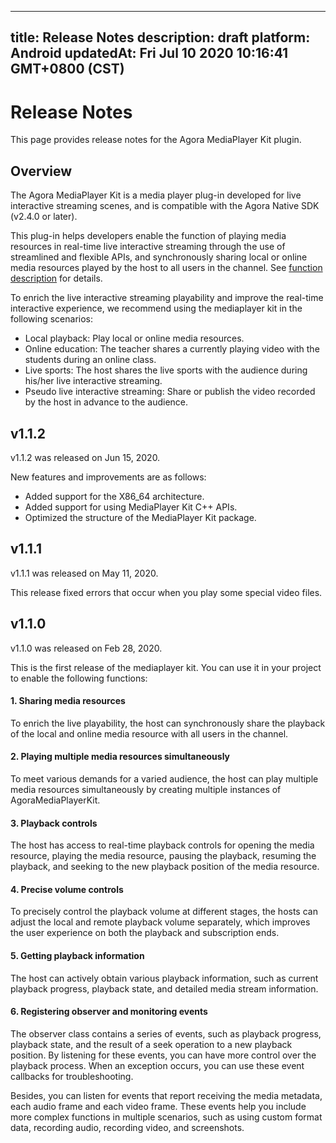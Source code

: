 
---
title: Release Notes
description: draft
platform: Android
updatedAt: Fri Jul 10 2020 10:16:41 GMT+0800 (CST)
---
# Release Notes
This page provides release notes for the Agora MediaPlayer Kit plugin.

## Overview
The Agora MediaPlayer Kit is a media player plug-in developed for live interactive streaming scenes, and is compatible with the Agora Native SDK (v2.4.0 or later).

This plug-in helps developers enable the function of playing media resources in real-time live interactive streaming through the use of streamlined and flexible APIs, and synchronously sharing local or online media resources played by the host to all users in the channel. See [function description](https://docs.agora.io/en/Interactive%20Broadcast/mediaplayer_android?platform=Android#function-description) for details.

To enrich the live interactive streaming playability and improve the real-time interactive experience, we recommend using the mediaplayer kit in the following scenarios:
- Local playback: Play local or online media resources.
- Online education: The teacher shares a currently playing video with the students during an online class.
- Live sports: The host shares the live sports with the audience during his/her live interactive streaming.
- Pseudo live interactive streaming: Share or publish the video recorded by the host in advance to the audience.

## v1.1.2

v1.1.2 was released on Jun 15, 2020.

New features and improvements are as follows:
- Added support for the X86_64 architecture.
- Added support for using MediaPlayer Kit C++ APIs.
- Optimized the structure of the MediaPlayer Kit package.

## v1.1.1

v1.1.1 was released on May 11, 2020.

This release fixed errors that occur when you play some special video files.

## v1.1.0

v1.1.0 was released on Feb 28, 2020.

This is the first release of the mediaplayer kit. You can use it in your project to enable the following functions:

#### 1. Sharing media resources
To enrich the live playability, the host can synchronously share the playback of the local and online media resource with all users in the channel.

#### 2. Playing multiple media resources simultaneously
To meet various demands for a varied audience, the host can play multiple media resources simultaneously by creating multiple instances of AgoraMediaPlayerKit.

#### 3. Playback controls
The host has access to real-time playback controls for opening the media resource, playing the media resource, pausing the playback, resuming the playback, and seeking to the new playback position of the media resource.

#### 4. Precise volume controls
To precisely control the playback volume at different stages, the hosts can adjust the local and remote playback volume separately, which improves the user experience on both the playback and subscription ends.

#### 5. Getting playback information
The host can actively obtain various playback information, such as current playback progress, playback state, and detailed media stream information.

#### 6. Registering observer and monitoring events
The observer class contains a series of events, such as playback progress, playback state, and the result of a seek operation to a new playback position. By listening for these events, you can have more control over the playback process. When an exception occurs, you can use these event callbacks for troubleshooting.

Besides, you can listen for events that report receiving the media metadata, each audio frame and each video frame. These events help you include more complex functions in multiple scenarios, such as using custom format data, recording audio, recording video, and screenshots.
